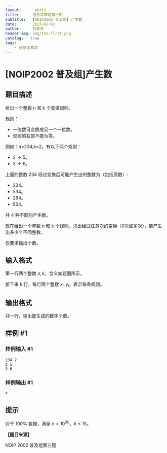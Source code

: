 ```yaml
---
layout:     _posts
title:      信息学真题第一期
subtitle:   [NOIP2002 普及组] 产生数
date:       2023-02-01
author:     刘者衣
header-img: img/the-first.png
catalog:   true
tags:
    - 信息学真题
---
```


# [NOIP2002 普及组]产生数

## 题目描述

给出一个整数 n 和 k 个变换规则。

规则：
- 一位数可变换成另一个一位数。
- 规则的右部不能为零。

例如：n=234,k=2。有以下两个规则：

- $2\longrightarrow 5$。  
- $3\longrightarrow 6$。 

上面的整数 234 经过变换后可能产生出的整数为（包括原数）:

- 234。
- 534。
- 264。
- 564。

共 4 种不同的产生数。

现在给出一个整数 n 和 k 个规则。求出经过任意次的变换（0次或多次），能产生出多少个不同整数。

仅要求输出个数。

## 输入格式

第一行两个整数 $n,k$，含义如题面所示。

接下来 $k$ 行，每行两个整数 $x_i,y_i$，表示每条规则。

## 输出格式

共一行，输出能生成的数字个数。

## 样例 #1

### 样例输入 #1

```
234 2
2 5
3 6
```

### 样例输出 #1

```
4
```

## 提示

对于 $100\%$ 数据，满足 $n \lt 10^{30}$，$k \le 15$。

**【题目来源】**

NOIP 2002 普及组第三题
